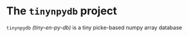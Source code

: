 # The `tinynpydb` project
`tinynpydb` _(tiny-en-py-db)_ is a tiny picke-based numpy array database

